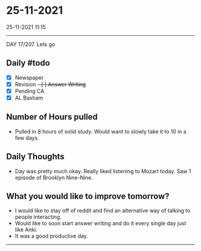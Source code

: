 # 25-11-2021
25-11-2021 11:15

---

DAY 17/207. Lets go

## Daily #todo 

- [x] Newspaper
- [x] Revision
~~- [ ] Answer Writing~~
- [x] Pending CA
- [x] AL Basham

## Number of Hours pulled 
- Pulled in 8 hours of solid study. Would want to slowly take it to 10 in a few days.

## Daily Thoughts
- Day was pretty much okay. Really liked listening to Mozart today. Saw 1 episode of Brooklyn Nine-Nine.

## What you would like to improve tomorrow?
- I would like to stay off of reddit and find an alternative way of talking to people interacting.
- Would like to soon start answer writing and do it every single day just like Anki.
- It was a good productive day. 


--- 
